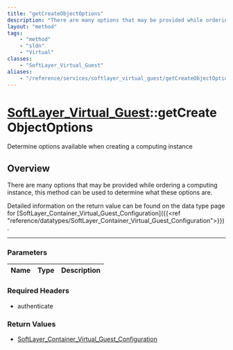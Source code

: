 ```yaml
---
title: "getCreateObjectOptions"
description: "There are many options that may be provided while ordering a computing instance, this method can be used to determine wh... "
layout: "method"
tags:
    - "method"
    - "sldn"
    - "Virtual"
classes:
    - "SoftLayer_Virtual_Guest"
aliases:
    - "/reference/services/softlayer_virtual_guest/getCreateObjectOptions"
---
```

# [SoftLayer_Virtual_Guest](/reference/services/SoftLayer_Virtual_Guest)::getCreateObjectOptions

Determine options available when creating a computing instance


## Overview 

There are many options that may be provided while ordering a computing instance, this method can be used to determine what these options are. 


Detailed information on the return value can be found on the data type page for [SoftLayer_Container_Virtual_Guest_Configuration]({{<ref "reference/datatypes/SoftLayer_Container_Virtual_Guest_Configuration">}}). 

-----

### Parameters 
|Name | Type | Description |
| --- | --- | --- |


### Required Headers
* authenticate


### Return Values
* <a href='/reference/datatypes/SoftLayer_Container_Virtual_Guest_Configuration'>SoftLayer_Container_Virtual_Guest_Configuration </a>




